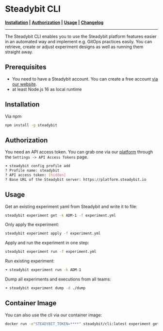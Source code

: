 # Steadybit CLI &nbsp;

**[Installation](#installation) |**
**[Authorization](#authorization) |**
**[Usage](#usage) |**
**[Changelog](CHANGELOG.md)**

---

The Steadybit CLI enables you to use the Steadybit platform features easier in an automated way and implement e.g. GitOps practices easily.
You can retrieve, create or adjust experiment designs as well as running them straight away.

## Prerequisites

- You need to have a Steadybit account. You can create a free account [via our website](https://www.steadybit.com/get-started/).
- at least Node.js 16 as local runtime

## Installation

Via npm
```sh
npm install -g steadybit
```

## Authorization

You need an API access token. You can grab one via our [platform](https://platform.steadybit.io/settings/api-tokens) through the `Settings -> API Access Tokens` page.

```bash
➜ steadybit config profile add
? Profile name: steadybit
? API access token: [hidden]
? Base URL of the Steadybit server: https://platform.steadybit.io
```

## Usage

Get an existing experiment yaml from Steadybit and write it to file:
```bash
steadybit experiment get -k ADM-1 -f experiment.yml
```

Only apply the experiment:
```bash
steadybit experiment apply -f experiment.yml
```

Apply and run the experiment in one step:
```bash
steadybit experiment run -f experiment.yml
```

Run existing experiment:
```bash
➜ steadybit experiment run -k ADM-1
```

Dump all experiments and executions from all teams:
```bash
➜ steadybit experiment dump -d ./dump
```

## Container Image

You can also use the cli via our container image:

```sh
docker run -e"STEADYBIT_TOKEN=****" steadybit/cli:latest experiment get -k ADM-1
```
